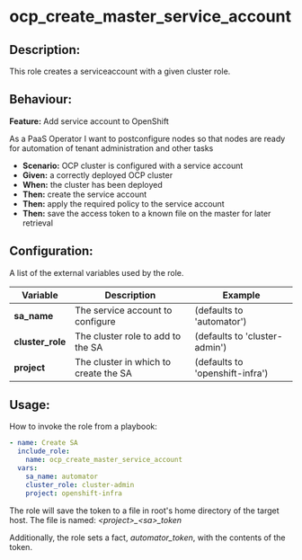 # ocp_create_master_service_account

## Description:

This role creates a serviceaccount with a given cluster role.

## Behaviour:

**Feature:** Add service account to OpenShift

As a PaaS Operator
I want to postconfigure nodes
so that nodes are ready for automation of tenant administration and other tasks

- **Scenario:** OCP cluster is configured with a service account
- **Given:** a correctly deployed OCP cluster
- **When:** the cluster has been deployed
- **Then:** create the service account
- **Then:** apply the required policy to the service account
- **Then:** save the access token to a known file on the master for later retrieval

## Configuration:

A list of the external variables used by the role.

| Variable  | Description  | Example  | 
|---|---|---|
| **sa_name**  | The service account to configure  |  (defaults to 'automator') |
| **cluster_role**  | The cluster role to add to the SA  |  (defaults to 'cluster-admin') |
| **project** | The cluster in which to create the SA | (defaults to 'openshift-infra') |


## Usage:

How to invoke the role from a playbook:

```yaml
- name: Create SA
  include_role:
    name: ocp_create_master_service_account
  vars:
    sa_name: automator
    cluster_role: cluster-admin
    project: openshift-infra
```
The role will save the token to a file in root's home directory of the target host. The file is named: *&lt;project&gt;_&lt;sa&gt;_token*

Additionally, the role sets a fact, *automator_token*, with the contents of the token.